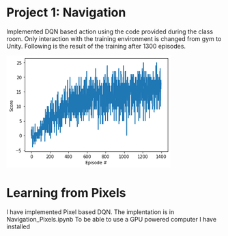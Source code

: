 


# Project 1: Navigation

Implemented DQN based action using the code provided during the class room. Only interaction with the training environment is changed from gym to Unity. Following is the result of the training after 1300 episodes.

![image info](./BananaScore.png)


# Learning from Pixels

I have implemented Pixel based DQN. The implentation is in Navigation_Pixels.ipynb
To be able to use a GPU powered computer I have installed 